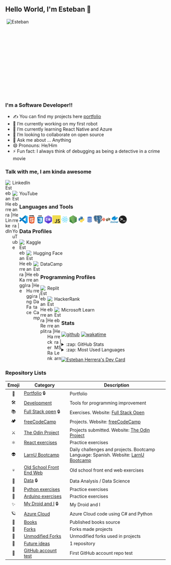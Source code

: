 ## Hello World, I'm Esteban 👋

 <img align="right" alt="Esteban" src="https://github.com/estebanways/estebanways/blob/main/code.jpg?raw=true" width="500" height="260" />

### I'm a Software Developer!!
- ✍ You can find my projects here [portfolio]
- 🔭 I’m currently working on my first robot
- 🌱 I’m currently learning React Native and Azure
- 👯 I’m looking to collaborate on open source
- 💬 Ask me about ... Anything
- 😄 Pronouns: He/Him
- ⚡ Fun fact: I always think of debugging as being a detective in a crime movie

### Talk with me, I am kinda awesome

[<img align="left" alt="Esteban Herrera | LinkedIn" width="22px" src="https://cdn.jsdelivr.net/gh/Readme-Workflows/Readme-Icons@main/icons/octicons/PullRequestOpened.svg" />][linkedin] LinkedIn<br /><br />
[<img align="left" alt="Esteban Herrera | YouTube" width="22px" src="https://cdn.jsdelivr.net/gh/Readme-Workflows/Readme-Icons@main/icons/octicons/PullRequestMerged.svg" />][youtube] YouTube

### Languages and Tools

[<img align="left" alt="Visual Studio Code" width="26px" src="https://raw.githubusercontent.com/github/explore/80688e429a7d4ef2fca1e82350fe8e3517d3494d/topics/visual-studio-code/visual-studio-code.png" />][vscode]
[<img align="left" alt="HTML5" width="26px" src="https://raw.githubusercontent.com/github/explore/80688e429a7d4ef2fca1e82350fe8e3517d3494d/topics/html/html.png" />][html]
[<img align="left" alt="CSS3" width="26px" src="https://raw.githubusercontent.com/github/explore/80688e429a7d4ef2fca1e82350fe8e3517d3494d/topics/css/css.png" />][css]
[<img align="left" alt="CSharp" width="26px" src="https://raw.githubusercontent.com/github/explore/80688e429a7d4ef2fca1e82350fe8e3517d3494d/topics/csharp/csharp.png" />][csharp]
[<img align="left" alt="JavaScript" width="26px" src="https://raw.githubusercontent.com/github/explore/80688e429a7d4ef2fca1e82350fe8e3517d3494d/topics/javascript/javascript.png" />][js]
[<img align="left" alt="React" width="26px" src="https://raw.githubusercontent.com/github/explore/80688e429a7d4ef2fca1e82350fe8e3517d3494d/topics/react/react.png" />][react]
[<img align="left" alt="Node.js" width="26px" src="https://raw.githubusercontent.com/github/explore/80688e429a7d4ef2fca1e82350fe8e3517d3494d/topics/nodejs/nodejs.png" />][portfolio]
[<img align="left" alt="python" width="26px" src="https://raw.githubusercontent.com/github/explore/80688e429a7d4ef2fca1e82350fe8e3517d3494d/topics/python/python.png" />][python]
[<img align="left" alt="SQL" width="26px" src="https://raw.githubusercontent.com/github/explore/80688e429a7d4ef2fca1e82350fe8e3517d3494d/topics/sql/sql.png" />][mysql]
[<img align="left" alt="postgreSQL" width="26px" src="https://raw.githubusercontent.com/github/explore/80688e429a7d4ef2fca1e82350fe8e3517d3494d/topics/postgresql/postgresql.png" />][postgresql]
[<img align="left" alt="Git" width="26px" src="https://raw.githubusercontent.com/github/explore/80688e429a7d4ef2fca1e82350fe8e3517d3494d/topics/git/git.png" />][git]
[<img align="left" alt="Docker" width="26px" src="https://raw.githubusercontent.com/github/explore/80688e429a7d4ef2fca1e82350fe8e3517d3494d/topics/docker/docker.png" />][docker]
[<img align="left" alt="Terminal" width="26px" src="https://raw.githubusercontent.com/github/explore/80688e429a7d4ef2fca1e82350fe8e3517d3494d/topics/terminal/terminal.png" />][terminal]

<br />

### Data Profiles

[<img align="left" alt="Esteban Herrera | Kaggle" width="22px" src="https://cdn.jsdelivr.net/gh/Readme-Workflows/Readme-Icons@main/icons/octicons/PullRequestClosed.svg" />][kaggle] Kaggle<br /><br />
[<img align="left" alt="Esteban Herrera | Hugging Face" width="22px" src="https://cdn.jsdelivr.net/gh/Readme-Workflows/Readme-Icons@main/icons/octicons/PullRequestMerged.svg" />][hugging_face] Hugging Face<br /><br />
[<img align="left" alt="Esteban Herrera | DataCamp" width="22px" src="https://cdn.jsdelivr.net/gh/Readme-Workflows/Readme-Icons@main/icons/octicons/PullRequestOpened.svg" />][datacamp] DataCamp

### Programming Profiles

[<img align="left" alt="Esteban Herrera | Replit" width="22px" src="https://cdn.jsdelivr.net/gh/Readme-Workflows/Readme-Icons@main/icons/octicons/RequestedChanges.svg" />][replit] Replit<br /><br />
[<img align="left" alt="Esteban Herrera | HackerRank" width="22px" src="https://cdn.jsdelivr.net/gh/Readme-Workflows/Readme-Icons@main/icons/octicons/PullRequestMerged.svg" />][hackerrank] HackerRank<br /><br />
[<img align="left" alt="Esteban Herrera | MS Learn" width="22px" src="https://cdn.jsdelivr.net/gh/Readme-Workflows/Readme-Icons@main/icons/octicons/Release.svg" />][mslearn] Microsoft Learn

### Stats

[![github](https://img.shields.io/github/followers/estebanways?logo=github&style=plastic)](https://github.com/estebanways?tab=followers)
[![wakatime](https://wakatime.com/badge/user/d70cd538-e361-40fa-9945-20dbc9e0c077.svg)](https://wakatime.com/@d70cd538-e361-40fa-9945-20dbc9e0c077)

<details>
  <summary>:zap: GitHub Stats</summary>

  <img align="left" alt="Esteban's GitHub Stats" src="https://github-readme-stats.vercel.app/api?username=estebanways&show_icons=true&hide_border=true" />

</details>

<details>
  <summary>:zap: Most Used Languages</summary>

<img align="left" alt="Esteban's GitHub Top Languages" src="https://github-readme-stats.vercel.app/api/top-langs/?username=estebanways" />

</details>

 <a href="https://app.daily.dev/Estebanh"><img src="https://api.daily.dev/devcards/f3ab9a413d6c4d36bc48d34ef9995198.png?r=88x" width="400" alt="Esteban Herrera's Dev Card"/></a>

### Repository Lists

| Emoji | Category                   | Description                           |
| :---: | -------------------------- | ------------------------------------- |
| 📂️     | [Portfolio](https://github.com/stars/estebanways/lists/portfolio) 🔒️ | Portfolio |
| 🛠️     | [Development](https://github.com/stars/estebanways/lists/development) | Tools for programming improvement |
| 📚️     | [Full Stack open](https://github.com/stars/estebanways/lists/full-stack-open) 🔒️ | Exercises. Website: [Full Stack Open](https://fullstackopen.com) |
| 🏕️     | [freeCodeCamp](https://github.com/stars/estebanways/lists/freecodecamp) | Projects. Website: [freeCodeCamp](https://www.freecodecamp.org/) |
| ⚔️      | [The Odin Project](https://github.com/stars/estebanways/lists/the-odin-project) | Projects submitted. Website: [The Odin Project](https://www.theodinproject.com/) |
| ⚛️    | [React exercises](https://github.com/stars/estebanways/lists/react-exercises) | Practice exercises |
| 👽️    | [LarnU Bootcamp](https://github.com/stars/estebanways/lists/larnu-bootcamp) | Daily challenges and projects. Bootcamp Language: Spanish. Website: [LarnU Bootcamp](https://www.larnu.com/bootcamp) |
| 💀️     | [Old School Front End Web](https://github.com/stars/estebanways/lists/old-school-front-end-web) | Old school front end web exercises |
| 🔬️     | [Data](https://github.com/stars/estebanways/lists/data) 🔒️ | Data Analysis / Data Science |
| 🐍️     | [Python exercises](https://github.com/stars/estebanways/lists/python-exercises) | Practice exercises |
| 🤖     | [Arduino exercises](https://github.com/stars/estebanways/lists/arduino-exercises) | Practice exercises |
| ✨     | [My Droid and I](https://github.com/stars/estebanways/lists/my-droid-and-i) 🔒️ | My Droid and I |
| 🪐     | [Azure Cloud](https://github.com/stars/estebanways/lists/azure-cloud) | Azure Cloud code using C# and Python |
| 📘️     | [Books](https://github.com/stars/estebanways/lists/books) | Published books source |
| 🔱️     | [Forks](https://github.com/stars/estebanways/lists/forks) | Forks made projects |
| 🔱️     | [Unmodified Forks](https://github.com/stars/estebanways/lists/unmodified-forks) | Unmodified forks used in projects |
| 🔮    | [Future ideas](https://github.com/stars/estebanways/lists/future-ideas) | 1 repository|
| 🐙️     | [GitHub account test](https://github.com/stars/estebanways/lists/github-account-test) | First GitHub account repo test |

[portfolio]: https://github.com/estebanways
[linkedin]: https://www.linkedin.com/in/alvaro-esteban-herrera55859580
[youtube]: https://www.youtube.com/channel/UCIoke0rOK8AFqTZJ4W-QqDg
[vscode]: https://github.com/estebanways/sword-vim
[html]: https://github.com/estebanways/newzappers
[css]: https://github.com/estebanways/google-homepage
[csharp]: https://github.com/estebanways/ConsoleCosmodDB
<!-- [js]: https://github.com/larnu-bootcamp/challenge_js -->
[js]: https://larnu-bootcamp.github.io/challenge_js/recursos-video/
[react]: https://github.com/estebanways/react_introduccion
<!--[nodejs]:-->
[python]: https://github.com/mydroidandi/commbase
[mysql]: https://github.com/estebanways/Linux-Enterprise-Sci-Fi-book/blob/main/x2/home/xcapncrunchx/mysql-email-db/mysql-email-db.sql
[postgresql]: https://github.com/estebanways/PostgreSQLDBQueryTool/blob/main/PostgreSQLDBQueryTool.ipynb
[git]: https://github.com/estebanways/git-commit-emoji-conventions
[docker]: https://github.com/estebanways/pandoras
[terminal]: https://github.com/estebanways/diy-linux-book
[replit]: https://replit.com/@alvaroestebanhe
[hackerrank]: https://www.hackerrank.com/profile/stv_herrera
[mslearn]: https://learn.microsoft.com/es-mx/users/estebanherrera/
[googledevs]: https://developers.google.com/profile/u/estebanherrera
[profile]:#talk-with-me-i-am-kinda-awesome
[kaggle]: https://www.kaggle.com/estebanherrerac
[hugging_face]: https://huggingface.co/aestebanh
[datacamp]: https://www.datacamp.com/portfolio/herrerae?view=true
